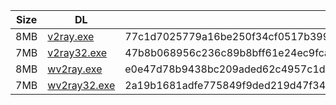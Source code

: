 |    Size   |     DL  | sha512sum |
|  ---  |  ---  |  ---  |
| 8MB | [v2ray.exe](https://cdn.jsdelivr.net/gh/googleians/v2ray-core@main/v2ray.exe) | 77c1d7025779a16be250f34cf0517b3995cbcf1cb6c256819ec340a08c4ba5e8c68d0a132529a94460c99112dc5752295a3e786fd4d46d04a201670945999cbe |
| 7MB | [v2ray32.exe](https://cdn.jsdelivr.net/gh/googleians/v2ray-core@main/v2ray32.exe) | 47b8b068956c236c89b8bff61e24ec9fca1972b604c676e34b18d335b438435617f5b13c67326bb75e6b909a3a35b629c9efcc87ce1d6d81057129f082642d0b |
| 8MB | [wv2ray.exe](https://cdn.jsdelivr.net/gh/googleians/v2ray-core@main/wv2ray.exe) | e0e47d78b9438bc209aded62c4957c1d09b5dff58ea28994db16bb2ece510875fb497dddade13747cc8923b3ddb3d09e84cd7d8282eba113045e0b287c2a2ccc |
| 7MB | [wv2ray32.exe](https://cdn.jsdelivr.net/gh/googleians/v2ray-core@main/wv2ray32.exe) | 2a19b1681adfe775849f9ded219d47f349ce494e0326518600f8cbfdbbaa49ae0cb15e40f7b1048c56c05cf85f271bcf1bb44d11014b650125b2983f97c43fcf |
